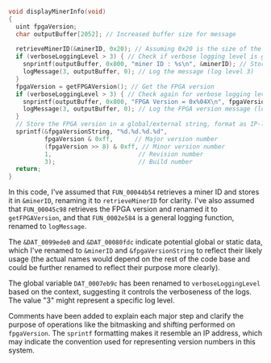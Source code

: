```c
void displayMinerInfo(void)
{
  uint fpgaVersion;
  char outputBuffer[2052]; // Increased buffer size for message
  
  retrieveMinerID(&minerID, 0x20); // Assuming 0x20 is the size of the miner ID
  if (verboseLoggingLevel > 3) { // Check if verbose logging level is greater than 3
    snprintf(outputBuffer, 0x800, "miner ID : %s\n", &minerID); // Store miner ID in the output buffer
    logMessage(3, outputBuffer, 0); // Log the message (log level 3)
  }
  fpgaVersion = getFPGAVersion(); // Get the FPGA version
  if (verboseLoggingLevel > 3) { // Check again for verbose logging level
    snprintf(outputBuffer, 0x800, "FPGA Version = 0x%04X\n", fpgaVersion & 0xffff);
    logMessage(3, outputBuffer, 0); // Log the FPGA version message (log level 3)
  }
  // Store the FPGA version in a global/external string, format as IP-like version
  sprintf(&fpgaVersionString, "%d.%d.%d.%d",
          fpgaVersion & 0xff,      // Major version number
          (fpgaVersion >> 8) & 0xff, // Minor version number
          1,                        // Revision number
          3);                       // Build number
  return;
}
```

In this code, I've assumed that `FUN_00044b54` retrieves a miner ID and stores it in `&minerID`, renaming it to `retrieveMinerID` for clarity. I've also assumed that `FUN_00045c98` retrieves the FPGA version and renamed it to `getFPGAVersion`, and that `FUN_0002e584` is a general logging function, renamed to `logMessage`.

The `&DAT_0099ede0` and `&DAT_00080fdc` indicate potential global or static data, which I've renamed to `&minerID` and `&fpgaVersionString` to reflect their likely usage (the actual names would depend on the rest of the code base and could be further renamed to reflect their purpose more clearly).

The global variable `DAT_0007eb9c` has been renamed to `verboseLoggingLevel` based on the context, suggesting it controls the verboseness of the logs. The value "3" might represent a specific log level.

Comments have been added to explain each major step and clarify the purpose of operations like the bitmasking and shifting performed on `fpgaVersion`. The `sprintf` formatting makes it resemble an IP address, which may indicate the convention used for representing version numbers in this system.